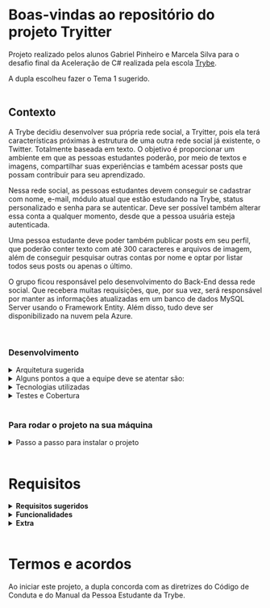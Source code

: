 # Boas-vindas ao repositório do projeto Tryitter

Projeto realizado pelos alunos Gabriel Pinheiro e Marcela Silva para o desafio final da Aceleração de C# realizada pela escola [Trybe](https://github.com/tryber).

A dupla escolheu fazer o Tema 1 sugerido.
<br>
<br>

## Contexto

A Trybe decidiu desenvolver sua própria rede social, a Tryitter, pois ela terá características próximas à estrutura de uma outra rede social já existente, o Twitter. Totalmente baseada em texto. O objetivo é proporcionar um ambiente em que as pessoas estudantes poderão, por meio de textos e imagens, compartilhar suas experiências e também acessar posts que possam contribuir para seu aprendizado.

Nessa rede social, as pessoas estudantes devem conseguir se cadastrar com nome, e-mail, módulo atual que estão estudando na Trybe, status personalizado e senha para se autenticar. Deve ser possível também alterar essa conta a qualquer momento, desde que a pessoa usuária esteja autenticada.

Uma pessoa estudante deve poder também publicar posts em seu perfil, que poderão conter texto com até 300 caracteres e arquivos de imagem, além de conseguir pesquisar outras contas por nome e optar por listar todos seus posts ou apenas o último.

O grupo ficou responsável pelo desenvolvimento do Back-End dessa rede social. Que recebera muitas requisições, que, por sua vez, será responsável por manter as informações atualizadas em um banco de dados MySQL Server usando o Framework Entity. Além disso, tudo deve ser disponibilizado na nuvem pela Azure.

<br>

### Desenvolvimento

<details>
<summary>Arquitetura sugerida</summary><br />

![Imagem da interação do Front com o Back-End](https://content-assets.betrybe.com/prod/Arquitetura%20do%20Tema%201.jpeg)
</details>
<details>
<summary>Alguns pontos a que a equipe deve se atentar são:</summary>

- Esse serviço recebe muitas requisições, então cuidado para não travar o servidor e deixar outras requisições esperando;
- Algumas rotas devem ser autenticadas por motivos de segurança;
- As principais funcionalidades do Back-End devem ter testes para garantir que sejam de boa manutenção.
</details>

<details><summary>Tecnologias utilizadas</summary>

- Tecnologia uzada foi o ASP .NET com C#  
- Para realização dos testes: as bibliotecas xUnit e FluentAssertions e a xUnit.
 
  ![alt text](https://img.shields.io/badge/Microsoft-666666?style=for-the-badge&logo=microsoft&logoColor=white) ![alt text](https://img.shields.io/badge/C%23-239120?style=for-the-badge&logo=c-sharp&logoColor=white) ![alt text](https://img.shields.io/badge/Microsoft_SQL_Server-CC2927?style=for-the-badge&logo=microsoft-sql-server&logoColor=white)![alt text](https://img.shields.io/badge/JWT-000000?style=for-the-badge&logo=JSON%20web%20tokens&logoColor=white)
</details>

<details><summary>Testes e Cobertura</summary>

Para executar os testes com o .NET, execute o comando dentro do diretório do projeto src/Tryitter ou dos testes src/Tryitter.Test.
```
dotnet test
```

</details>

<br>

### Para rodar o projeto na sua máquina
<details><summary>Passo a passo para instalar o projeto</summary>

```
git clone git@github.com:GabrielPinheiroMatiucci/Projeto-Final-Aceleracao-CSharp-Tema-1.git

```

```
cd src
```

```
dotnet restore
```

</details>
<br>



# Requisitos

<details>
<summary><strong>Requisitos sugeridos</strong></summary>

1. [x] Utilizar C# e SQL Server;
2. [x] Ter rotas autenticadas e rotas anônimas;
3. [x] Utilizar os frameworks xUnit e FluentAssertions para criar testes.
</details>

<details>
<summary><strong>Funcionalidades</strong></summary>

1. [x] Implementar um C.R.U.D. para as contas de pessoas estudantes;
2. [x] Implementar um C.R.U.D. para um post de uma pessoa estudante;
3. [x] Alterar um post depois de publicado.
</details>

<details>
<summary><strong>Extra</strong></summary>

4. [x] Implementar três endpoints referentes à publicação de posts:
   1. [x] Inserir um post;
   2. [x] Listar todos os seus posts;
   3. [x] Listar o último post.
5. [x] Implementar dois endpoints referentes à procura de posts em outras contas:
   1. [x] Listar todos os posts de uma conta x;
   2. [x] Listar o último post de uma conta x.
</details>
<br>


# Termos e acordos

Ao iniciar este projeto, a dupla concorda com as diretrizes do Código de Conduta e do Manual da Pessoa Estudante da Trybe.
